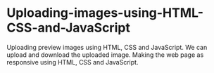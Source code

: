 # Uploading-images-using-HTML-CSS-and-JavaScript
Uploading preview images using HTML, CSS and JavaScript. We can upload and download the uploaded image. Making the web page as responsive using HTML, CSS and JavaScript.
